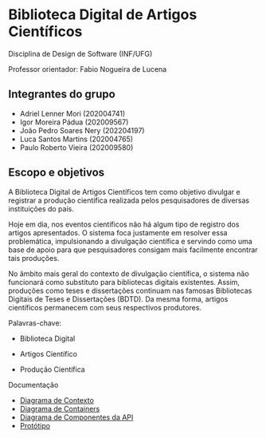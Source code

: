 # Biblioteca Digital de Artigos Científicos

Disciplina de Design de Software (INF/UFG)

Professor orientador: Fabio Nogueira de Lucena

## Integrantes do grupo
- Adriel Lenner Mori (202004741)
- Igor Moreira Pádua (202009567)
- João Pedro Soares Nery (202204197)
- Luca Santos Martins (202004765)
- Paulo Roberto Vieira (202009580)

## Escopo e objetivos
A Biblioteca Digital de Artigos Científicos tem como objetivo divulgar e registrar a produção científica realizada pelos pesquisadores de diversas instituições do país.

Hoje em dia, nos eventos científicos não há algum tipo de registro dos artigos apresentados. O sistema foca justamente em resolver essa problemática, impulsionando a divulgação científica e servindo como uma base de apoio para que pesquisadores consigam mais facilmente encontrar tais produções.

No âmbito mais geral do contexto de divulgação científica, o sistema não funcionará como substituto para bibliotecas digitais existentes. Assim, produções como teses e dissertações continuam nas famosas Bibliotecas Digitais de Teses e Dissertações (BDTD). Da mesma forma, artigos científicos permanecem com seus respectivos produtores.

Palavras-chave:
- Biblioteca Digital

- Artigos Científico

- Produção Científica

Documentação
- [Diagrama de Contexto](https://github.com/lucamartins/DS-BDEC/blob/34c7973094e097dee5c522814ea59f99c7c7446e/Diagrama%20de%20Contexto.pdf)
- [Diagrama de Containers](https://github.com/lucamartins/DS-BDEC/blob/34c7973094e097dee5c522814ea59f99c7c7446e/Diagrama%20de%20Containers.pdf)
- [Diagrama de Componentes da API](https://github.com/lucamartins/DS-BDEC/blob/34c7973094e097dee5c522814ea59f99c7c7446e/Components%20Diagram%20(API).pdf)
- [Protótipo](https://www.figma.com/file/CcuZC9CIQjf0X2kTvhrVyZ/MS-Dashboard?node-id=10634%3A71644)
